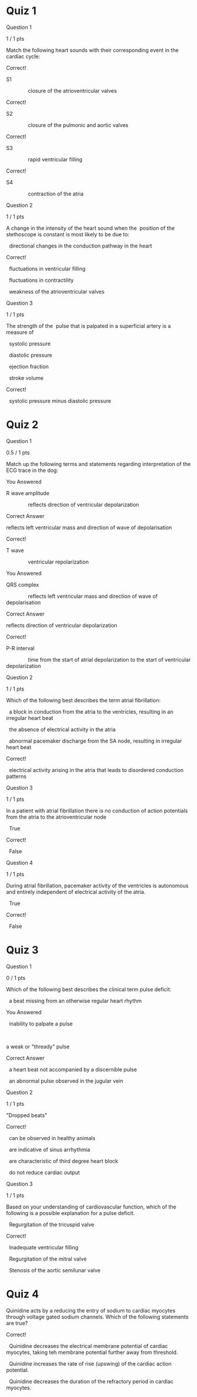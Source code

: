 # Quiz 1

Question 1

1 / 1 pts

Match the following heart sounds with their corresponding event in the cardiac cycle:

Correct!

S1

               closure of the atrioventricular valves             

Correct!

S2

               closure of the pulmonic and aortic valves             

Correct!

S3

               rapid ventricular filling             

Correct!

S4

               contraction of the atria             

Question 2

1 / 1 pts

A change in the intensity of the heart sound when the  position of the stethoscope is constant is most likely to be due to:

  directional changes in the conduction pathway in the heart 

Correct!

  fluctuations in ventricular filling 

  fluctuations in contractility 

  weakness of the atrioventricular valves 

Question 3

1 / 1 pts

The strength of the  pulse that is palpated in a superficial artery is a measure of

  systolic pressure 

  diastolic pressure 

  ejection fraction 

  stroke volume 

Correct!

  systolic pressure minus diastolic pressure

# Quiz 2
Question 1

0.5 / 1 pts

Match up the following terms and statements regarding interpretation of the ECG trace in the dog:

You Answered

R wave amplitude

               reflects direction of ventricular depolarization             

Correct Answer

reflects left ventricular mass and direction of wave of depolarisation

Correct!

T wave

               ventricular repolarization             

You Answered

QRS complex

               reflects left ventricular mass and direction of wave of depolarisation             

Correct Answer

reflects direction of ventricular depolarization

Correct!

P-R interval

               time from the start of atrial depolarization to the start of ventricular depolarization             

Question 2

1 / 1 pts

Which of the following best describes the term atrial fibrillation:

  a block in conduction from the atria to the ventricles, resulting in an irregular heart beat 

  the absence of electrical activity in the atria 

  abnormal pacemaker discharge from the SA node, resulting in irregular heart beat 

Correct!

  electrical activity arising in the atria that leads to disordered conduction patterns 

Question 3

1 / 1 pts

In a patient with atrial fibrillation there is no conduction of action potentials from the atria to the atrioventricular node

  True 

Correct!

  False 

Question 4

1 / 1 pts

During atrial fibrillation, pacemaker activity of the ventricles is autonomous and entirely independent of electrical activity of the atria.

  True 

Correct!

  False

# Quiz 3
Question 1

0 / 1 pts

Which of the following best describes the clinical term pulse deficit:

  a beat missing from an otherwise regular heart rhythm 

You Answered

  inability to palpate a pulse 

  

a weak or "thready" pulse

Correct Answer

  a heart beat not accompanied by a discernible pulse 

  an abnormal pulse observed in the jugular vein 

Question 2

1 / 1 pts

"Dropped beats"

Correct!

  can be observed in healthy animals 

  are indicative of sinus arrhythmia 

  are characteristic of third degree heart block 

  do not reduce cardiac output 

Question 3

1 / 1 pts

Based on your understanding of cardiovascular function, which of the following is a possible explanation for a pulse deficit.

  Regurgitation of the tricuspid valve 

Correct!

  Inadequate ventricular filling 

  Regurgitation of the mitral valve 

  Stenosis of the aortic semilunar valve
  
# Quiz 4
Quinidine acts by a reducing the entry of sodium to cardiac myocytes through voltage gated sodium channels. Which of the following statements are true?

Correct!

  Quinidine decreases the electrical membrane potential of cardiac myocytes, taking teh membrane potential further away from threshold. 

  Quinidine increases the rate of rise (upswing) of the cardiac action potential. 

  Quinidine decreases the duration of the refractory period in cardiac myocytes.
